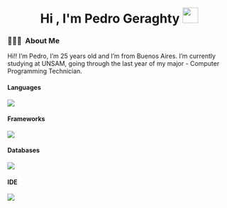 <h1 align="center"><b>Hi , I'm Pedro Geraghty </b><img src="https://media.giphy.com/media/hvRJCLFzcasrR4ia7z/giphy.gif" width="35"></h1>

### 👨🏻‍💻 &nbsp;About Me

Hi!! I’m Pedro, I’m 25 years old and I’m from Buenos Aires. I’m currently studying at UNSAM, going through the last year of my major - Computer Programming Technician. 

<h4> Languages </h4>
<span> 
    <img src="https://skillicons.dev/icons?i=html,css,js,ts,kotlin,py,&perline=14" />
</span>

<h4> Frameworks </h4>
<span>
  <img src="https://skillicons.dev/icons?i=angular,react,materialui,bootstrap,spring,&perline=14" />
</span>

<h4> Databases </h4>
<span>
      <img src="https://skillicons.dev/icons?i=postgres,mysql,&perline=14" />
</span>

<h4> IDE </h4>
<span>
      <img src="https://skillicons.dev/icons?i=idea,vscode,sublime,&perline=14" />
</span>
